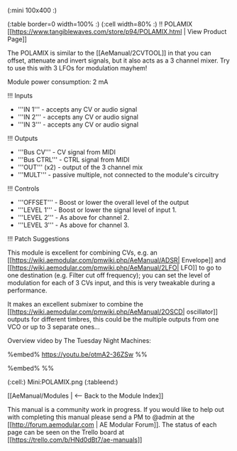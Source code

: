 (:mini 100x400 :)

(:table border=0 width=100% :)
(:cell width=80% :) 
!! POLAMIX
[[https://www.tangiblewaves.com/store/p94/POLAMIX.html | View Product Page]]

The POLAMIX is similar to the [[AeManual/2CVTOOL]] in that you can offset, attenuate and invert signals, but it also acts as a 3 channel mixer. Try to use this with 3 LFOs for modulation mayhem!

Module power consumption: 2 mA

!!! Inputs
* '''IN 1''' - accepts any CV or audio signal
* '''IN 2''' - accepts any CV or audio signal
* '''IN 3''' - accepts any CV or audio signal

!!! Outputs
* '''Bus CV''' - CV signal from MIDI
* '''Bus CTRL''' - CTRL signal from MIDI
* '''OUT''' (x2) - output of the 3 channel mix
* '''MULT''' - passive multiple, not connected to the module's circuitry

!!! Controls
* '''OFFSET''' - Boost or lower the overall level of the output
* '''LEVEL 1''' - Boost or lower the signal level of input 1.
* '''LEVEL 2''' - As above for channel 2.
* '''LEVEL 3''' - As above for channel 3.

!!! Patch Suggestions

This module is excellent for combining CVs, e.g. an [[https://wiki.aemodular.com/pmwiki.php/AeManual/ADSR| Envelope]] and [[https://wiki.aemodular.com/pmwiki.php/AeManual/2LFO| LFO]] to go to one destination (e.g. Filter cut off frequency); you can set the level of modulation for each of 3 CVs input, and this is very tweakable during a performance. 

It makes an excellent submixer to combine the [[https://wiki.aemodular.com/pmwiki.php/AeManual/2OSCD| oscillator]] outputs for different timbres, this could be the multiple outputs from one VCO or up to 3 separate ones...

Overview video by The Tuesday Night Machines:

%embed% https://youtu.be/otmA2-36ZSw %%


%embed%  %%

(:cell:) Mini:POLAMIX.png
(:tableend:)

[[AeManual/Modules | <-- Back to the Module Index]]

This manual is a community work in progress. If you would like to help out with completing this manual please send a PM to @admin at the [[http://forum.aemodular.com | AE Modular Forum]].  The status of each page can be seen on the Trello board at [[https://trello.com/b/HNd0dBt7/ae-manuals]]